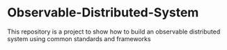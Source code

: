 # Observable-Distributed-System

This repository is a project to show how to build an observable distributed system using common standards and frameworks
